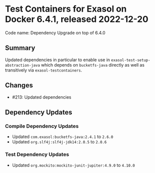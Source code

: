 # Test Containers for Exasol on Docker 6.4.1, released 2022-12-20

Code name: Dependency Upgrade on top of 6.4.0

## Summary

Updated dependencies in particular to enable use in `exasol-test-setup-abstraction-java` which depends on `bucketfs-java` directly as well as transitively via `exasol-testcontainers`.

## Changes

* #213: Updated dependencies

## Dependency Updates

### Compile Dependency Updates

* Updated `com.exasol:bucketfs-java:2.4.1` to `2.6.0`
* Updated `org.slf4j:slf4j-jdk14:2.0.5` to `2.0.6`

### Test Dependency Updates

* Updated `org.mockito:mockito-junit-jupiter:4.9.0` to `4.10.0`
